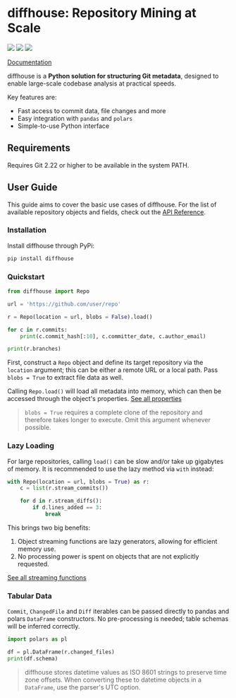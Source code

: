 # diffhouse: Repository Mining at Scale

![](https://img.shields.io/pypi/v/diffhouse) ![](https://img.shields.io/python/required-version-toml?tomlFilePath=https%3A%2F%2Fraw.githubusercontent.com%2Fvupdivup%2Fdiffhouse%2Fmain%2Fpyproject.toml) ![](https://img.shields.io/github/license/vupdivup/diffhouse)

[Documentation](https://vupdivup.github.io/diffhouse/)

<!-- home-start -->

diffhouse is a **Python solution for structuring Git metadata**, designed to enable
large-scale codebase analysis at practical speeds.

Key features are:

- Fast access to commit data, file changes and more
- Easy integration with `pandas` and `polars`
- Simple-to-use Python interface



## Requirements

Requires Git 2.22 or higher to be available in the system PATH.

<!-- home-end -->

## User Guide

<!-- user-guide-start -->

This guide aims to cover the basic use cases of diffhouse. For the list of
available repository objects and fields, check out the
[API Reference](https://vupdivup.github.io/diffhouse/api-reference).

### Installation

Install diffhouse through PyPi:

```sh
pip install diffhouse
```

### Quickstart

```python
from diffhouse import Repo

url = 'https://github.com/user/repo'

r = Repo(location = url, blobs = False).load()

for c in r.commits:
    print(c.commit_hash[:10], c.committer_date, c.author_email)

print(r.branches)
```

First, construct a `Repo` object and define
its target repository via the `location` argument; this can be either a
remote URL or a local path. Pass `blobs = True` to extract file data as well.

Calling `Repo.load()` will load all metadata into memory, which can
then be accessed through the object's properties.
[See all properties](https://vupdivup.github.io/diffhouse/api-reference/#diffhouse.Repo.branches)

> `blobs = True` requires a complete clone of the repository and therefore
> takes longer to execute. Omit this argument whenever possible.

### Lazy Loading

For large repositories, calling
`load()` can be slow and/or take up gigabytes of memory. It is recommended to
use the lazy method via `with` instead:

```python
with Repo(location = url, blobs = True) as r:
    c = list(r.stream_commits())

    for d in r.stream_diffs():
        if d.lines_added == 3:
            break
```

This brings two big benefits:

1. Object streaming functions are lazy generators, allowing for efficient memory use.
2. No processing power is spent on objects that are not explicitly requested.

[See all streaming functions](https://vupdivup.github.io/diffhouse/api-reference/#diffhouse.Repo.stream_commits)

### Tabular Data

`Commit`, `ChangedFile` and `Diff` iterables can be passed directly to
pandas and polars `DataFrame` constructors. No pre-processing is needed;
table schemas will be inferred correctly.

```python
import polars as pl

df = pl.DataFrame(r.changed_files)
print(df.schema)
```

> diffhouse stores datetime values as ISO 8601 strings to preserve time zone
> offsets. When converting these to datetime objects in a `DataFrame`, use
> the parser's UTC option.

<!-- user-guide-end -->
